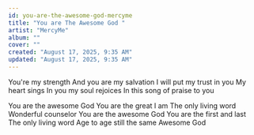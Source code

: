 ```yaml
---
id: you-are-the-awesome-god-mercyme
title: "You are The Awesome God "
artist: "MercyMe"
album: ""
cover: ""
created: "August 17, 2025, 9:35 AM"
updated: "August 17, 2025, 9:35 AM"
---
```


You're my strength
And you are my salvation
I will put my trust in you
My heart sings
In you my soul rejoices
In this song of praise to you

You are the awesome God
You are the great I am
The only living word
Wonderful counselor
You are the awesome God
You are the first and last
The only living word
Age to age still the same
Awesome God